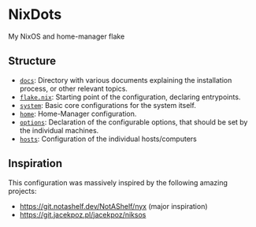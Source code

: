 # NixDots

My NixOS and home-manager flake

## Structure

- [`docs`](./docs): Directory with various documents explaining the installation process, or other relevant topics.
- [`flake.nix`](./flake.nix): Starting point of the configuration, declaring entrypoints.
- [`system`](./system/): Basic core configurations for the system itself.
- [`home`](./home): Home-Manager configuration.
- [`options`](./options/): Declaration of the configurable options, that should be set by the individual machines.
- [`hosts`](./hosts): Configuration of the individual hosts/computers

## Inspiration

This configuration was massively inspired by the following amazing projects:

- <https://git.notashelf.dev/NotAShelf/nyx> (major inspiration)
- <https://git.jacekpoz.pl/jacekpoz/niksos>
